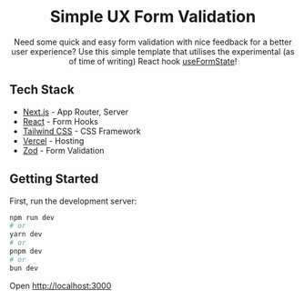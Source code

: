 <h1 align="center">Simple UX Form Validation</h1>

<p align="center">
  Need some quick and easy form validation with nice feedback for a better user experience? Use this simple template that utilises the experimental (as of time of writing) React hook <a href="https://react.dev/reference/react-dom/hooks/useFormState">useFormState</a>!
</p>

## Tech Stack

- [Next.js](https://nextjs.org/docs/app) - App Router, Server
- [React](https://react.dev/) - Form Hooks
- [Tailwind CSS](https://tailwindcss.com/docs) - CSS Framework
- [Vercel](https://vercel.com/) - Hosting
- [Zod](https://zod.dev/) - Form Validation

## Getting Started

First, run the development server:

```bash
npm run dev
# or
yarn dev
# or
pnpm dev
# or
bun dev
```

Open [http://localhost:3000](http://localhost:3000)
